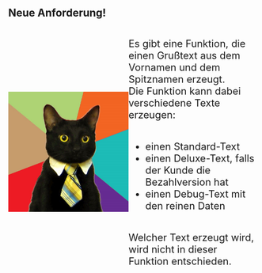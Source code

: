 ## Neue Anforderung!
<div style="display:flex; align-items: center;">
    <div>
        <img src="./resources/business-cat_mirrored.jpg" alt="Business Cat" 
        style="width: 100%;" />
    </div>
    <div style="flex-grow: 1; display: flex; flex-direction: column; content-align: center; align-items: center; font-size: 1.25rem">
        <p>
            Es gibt eine Funktion, die einen Grußtext aus dem Vornamen und dem Spitznamen erzeugt.
            <br />
            Die Funktion kann dabei verschiedene Texte erzeugen: 
        </p>
         <ul>
                <li>einen Standard-Text</li>
                <li>einen Deluxe-Text, falls der Kunde die Bezahlversion hat</li>
                <li>einen Debug-Text mit den reinen Daten</li>
                </ul>
        <p>
            Welcher Text erzeugt wird, wird nicht in dieser Funktion entschieden.
        </p>
    </div>
</div> 
